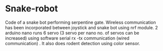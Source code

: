 # Snake-robot
Code of a snake bot performing serpentine gate.
Wireless communication has been incorporated between joystick and snake bot using nrf module. 2 arduino nano runs 6 servo (3 servo per nano no. of servos can be increased) using software serial rx -tx  communication (wired communication) . It also does rodent detection using color sensor.

